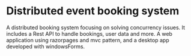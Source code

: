 # Distributed event booking system
A distributed booking system focusing on solving concurrency issues. It includes a Rest API to handle bookings, user data and more. A web application using razorpages and mvc pattern, and a desktop app developed with windowsForms.
